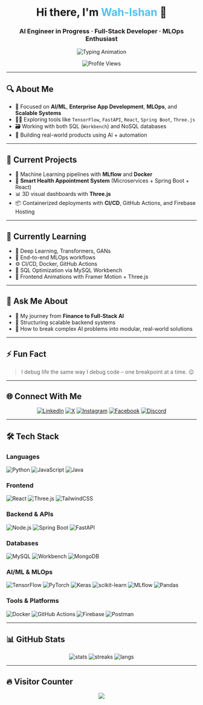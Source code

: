 <h1 align="center">Hi there, I'm <span style="color:#4FC3F7;">Wah-Ishan</span> 👋</h1>
<h3 align="center">AI Engineer in Progress · Full-Stack Developer · MLOps Enthusiast</h3>

<p align="center">
  <img src="https://readme-typing-svg.demolab.com?font=Fira+Code&weight=600&size=22&pause=1000&color=4FC3F7&center=true&vCenter=true&width=600&lines=Crafting+AI+Solutions+%F0%9F%A4%96;Building+Intelligent+Apps+%E2%9A%99%EF%B8%8F;Learning+End-to-End+MLOps+%F0%9F%92%BB;Transforming+Ideas+into+Code+%F0%9F%96%A5%EF%B8%8F" alt="Typing Animation" />
</p>

<p align="center">
  <img src="https://komarev.com/ghpvc/?username=WAH-ISHAN&style=flat-square&color=4FC3F7" alt="Profile Views" />
</p>

---

## 🔍 About Me

- 🧠 Focused on **AI/ML**, **Enterprise App Development**, **MLOps**, and **Scalable Systems**
- 👨‍💻 Exploring tools like `TensorFlow`, `FastAPI`, `React`, `Spring Boot`, `Three.js`
- 🗃️ Working with both SQL (`Workbench`) and NoSQL databases
- 🔄 Building real-world products using AI + automation

---

## 💼 Current Projects

- 🤖 Machine Learning pipelines with **MLflow** and **Docker**
- 🏥 **Smart Health Appointment System** (Microservices + Spring Boot + React)
- 📊 3D visual dashboards with **Three.js**
- 📦 Containerized deployments with **CI/CD**, GitHub Actions, and Firebase Hosting

---

## 🌱 Currently Learning

- 🔬 Deep Learning, Transformers, GANs  
- 🧪 End-to-end MLOps workflows  
- ⚙️ CI/CD, Docker, GitHub Actions  
- 🧩 SQL Optimization via MySQL Workbench  
- 🎨 Frontend Animations with Framer Motion + Three.js  

---

## 🧠 Ask Me About

- 🔁 My journey from **Finance to Full-Stack AI**
- 🔧 Structuring scalable backend systems  
- 🚀 How to break complex AI problems into modular, real-world solutions  

---

## ⚡ Fun Fact

> I debug life the same way I debug code – one breakpoint at a time. 😉

---

## 🌐 Connect With Me

<p align="center">
  <a href="https://linkedin.com/in/WAHISHAN" target="_blank"><img alt="LinkedIn" src="https://img.shields.io/badge/LinkedIn-blue?style=for-the-badge&logo=linkedin&logoColor=white" /></a>
  <a href="https://x.com/Hasindu" target="_blank"><img alt="X" src="https://img.shields.io/badge/X-black?style=for-the-badge&logo=X&logoColor=white" /></a>
  <a href="https://instagram.com/Shaan" target="_blank"><img alt="Instagram" src="https://img.shields.io/badge/Instagram-%23E4405F?style=for-the-badge&logo=instagram&logoColor=white" /></a>
  <a href="https://facebook.com/hasinduishan" target="_blank"><img alt="Facebook" src="https://img.shields.io/badge/Facebook-%231877F2?style=for-the-badge&logo=facebook&logoColor=white" /></a>
  <a href="https://discord.gg/ishan048896" target="_blank"><img alt="Discord" src="https://img.shields.io/badge/Discord-%237289DA?style=for-the-badge&logo=discord&logoColor=white" /></a>
</p>

---

## 🛠️ Tech Stack

### Languages
![Python](https://img.shields.io/badge/python-3670A0?style=for-the-badge&logo=python&logoColor=ffdd54)
![JavaScript](https://img.shields.io/badge/javascript-%23323330?style=for-the-badge&logo=javascript)
![Java](https://img.shields.io/badge/java-%23ED8B00?style=for-the-badge&logo=openjdk&logoColor=white)

### Frontend
![React](https://img.shields.io/badge/react-%2320232a.svg?style=for-the-badge&logo=react)
![Three.js](https://img.shields.io/badge/three.js-black?style=for-the-badge&logo=three.js)
![TailwindCSS](https://img.shields.io/badge/tailwindcss-%2338B2AC?style=for-the-badge&logo=tailwind-css)

### Backend & APIs
![Node.js](https://img.shields.io/badge/node.js-6DA55F?style=for-the-badge&logo=node.js)
![Spring Boot](https://img.shields.io/badge/SpringBoot-%236DB33F?style=for-the-badge&logo=springboot&logoColor=white)
![FastAPI](https://img.shields.io/badge/FastAPI-005571?style=for-the-badge&logo=fastapi)

### Databases
![MySQL](https://img.shields.io/badge/mysql-%2300f?style=for-the-badge&logo=mysql&logoColor=white)
![Workbench](https://img.shields.io/badge/Workbench-blue?style=for-the-badge&logo=mysql&logoColor=white)
![MongoDB](https://img.shields.io/badge/MongoDB-%234ea94b?style=for-the-badge&logo=mongodb&logoColor=white)

### AI/ML & MLOps
![TensorFlow](https://img.shields.io/badge/TensorFlow-%23FF6F00.svg?style=for-the-badge&logo=TensorFlow&logoColor=white)
![PyTorch](https://img.shields.io/badge/PyTorch-%23EE4C2C.svg?style=for-the-badge&logo=PyTorch&logoColor=white)
![Keras](https://img.shields.io/badge/Keras-%23D00000.svg?style=for-the-badge&logo=Keras&logoColor=white)
![scikit-learn](https://img.shields.io/badge/scikit--learn-%23F7931E.svg?style=for-the-badge&logo=scikit-learn&logoColor=white)
![MLflow](https://img.shields.io/badge/MLflow-0055A2?style=for-the-badge&logo=mlflow&logoColor=white)
![Pandas](https://img.shields.io/badge/pandas-%23150458.svg?style=for-the-badge&logo=pandas&logoColor=white)

### Tools & Platforms
![Docker](https://img.shields.io/badge/docker-%230db7ed.svg?style=for-the-badge&logo=docker&logoColor=white)
![GitHub Actions](https://img.shields.io/badge/GitHub_Actions-%232671E5?style=for-the-badge&logo=githubactions&logoColor=white)
![Firebase](https://img.shields.io/badge/firebase-a08021?style=for-the-badge&logo=firebase&logoColor=ffcd34)
![Postman](https://img.shields.io/badge/Postman-FF6C37?style=for-the-badge&logo=postman&logoColor=white)

---

## 📊 GitHub Stats

<p align="center">
  <img src="https://github-readme-stats.vercel.app/api?username=WAH-ISHAN&theme=tokyonight&show_icons=true&hide_border=false" alt="stats" />
  <img src="https://github-readme-streak-stats.herokuapp.com/?user=WAH-ISHAN&theme=tokyonight&hide_border=false" alt="streaks" />
  <img src="https://github-readme-stats.vercel.app/api/top-langs/?username=WAH-ISHAN&layout=compact&theme=tokyonight&hide_border=false" alt="langs" />
</p>

---

## 🔥 Visitor Counter

<p align="center">
  <img src="https://visitcount.itsvg.in/api?id=WAH-ISHAN&icon=6&color=12" />
</p>

